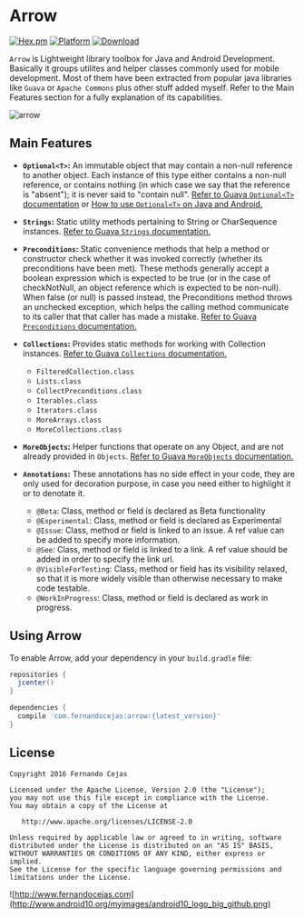 

Arrow
=========================

[![Hex.pm](https://img.shields.io/hexpm/l/plug.svg)](http://www.apache.org/licenses/LICENSE-2.0)
[![Platform](https://img.shields.io/badge/platform-java-green.svg)](http://www.oracle.com/technetwork/indexes/downloads/index.html)
[![Download](https://api.bintray.com/packages/android10/maven/arrow/images/download.svg) ](https://bintray.com/android10/maven/arrow/_latestVersion)

```Arrow``` is Lightweight library toolbox for Java and Android Development. Basically it groups utilites and helper classes commonly used for mobile development. Most of them have been extracted from popular java libraries like ```Guava``` or ```Apache Commons``` plus other stuff added myself. Refer to the Main Features section for a fully explanation of its capabilities. 

![arrow](https://cloud.githubusercontent.com/assets/1624385/13253864/9852185c-da3e-11e5-93ff-e7d21e130130.jpg)


Main Features
-----------------
- **```Optional<T>```:** An immutable object that may contain a non-null reference to another object. Each instance of this type either contains a non-null reference, or contains nothing (in which case we say that the reference is "absent"); it is never said to "contain null". <a href="https://github.com/google/guava/wiki/UsingAndAvoidingNullExplained#optional" target="_blank">Refer to Guava ```Optional<T>``` documentation</a> or <a href="http://fernandocejas.com/2016/02/20/how-to-use-optional-on-android-and-java/" target="_blank">How to use ```Optional<T>``` on Java and Android.</a>

- **```Strings```:** Static utility methods pertaining to String or CharSequence instances. <a href="https://github.com/google/guava/wiki/StringsExplained" target="_blank">Refer to Guava ```Strings``` documentation.</a>
 
- **```Preconditions```:** Static convenience methods that help a method or constructor check whether it was invoked correctly (whether its preconditions have been met). These methods generally accept a boolean expression which is expected to be true (or in the case of checkNotNull, an object reference which is expected to be non-null). When false (or null) is passed instead, the Preconditions method throws an unchecked exception, which helps the calling method communicate to its caller that that caller has made a mistake. <a href="https://github.com/google/guava/wiki/PreconditionsExplained" target="_blank">Refer to Guava ```Preconditions``` documentation.</a>
 
- **```Collections```:** Provides static methods for working with Collection instances. <a href="https://github.com/google/guava/wiki/CollectionUtilitiesExplained" target="_blank">Refer to Guava ```Collections``` documentation.</a>
  - ```FilteredCollection.class```
  - ```Lists.class```
  - ```CollectPreconditions.class```
  - ```Iterables.class```
  - ```Iterators.class```
  - ```MoreArrays.class```
  - ```MoreCollections.class```
   
- **```MoreObjects```:** Helper functions that operate on any Object, and are not already provided in ```Objects```. <a href="https://github.com/google/guava/wiki/CommonObjectUtilitiesExplained" target="_blank">Refer to Guava ```MoreObjects``` documentation.</a>  
 
- **```Annotations```:** These annotations has no side effect in your code, they are only used for decoration purpose, in case you need either to highlight it or to denotate it.
  - ```@Beta```: Class, method or field is declared as Beta functionality
  - ```@Experimental```: Class, method or field is declared as Experimental
  - ```@Issue```: Class, method or field is linked to an issue. A ref value can be added to specify more information.
  - ```@See```: Class, method or field is linked to a link. A ref value should be added in order to specify the link url.
  - ```@VisibleForTesting```: Class, method or field has its visibility relaxed, so that it is more widely visible than otherwise necessary to make code testable.
  - ```@WorkInProgress```: Class, method or field is declared as work in progress.


Using Arrow
-----------------
To enable Arrow, add your dependency in your ```build.gradle``` file:

```groovy
repositories {
  jcenter()
}

dependencies {
  compile 'com.fernandocejas:arrow:{latest_version}'
}
```


License
-----------------

    Copyright 2016 Fernando Cejas

    Licensed under the Apache License, Version 2.0 (the "License");
    you may not use this file except in compliance with the License.
    You may obtain a copy of the License at

       http://www.apache.org/licenses/LICENSE-2.0

    Unless required by applicable law or agreed to in writing, software
    distributed under the License is distributed on an "AS IS" BASIS,
    WITHOUT WARRANTIES OR CONDITIONS OF ANY KIND, either express or implied.
    See the License for the specific language governing permissions and
    limitations under the License.


![http://www.fernandocejas.com](http://www.android10.org/myimages/android10_logo_big_github.png)
